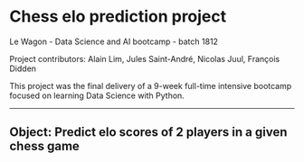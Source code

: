 # Chess elo prediction project

Le Wagon - Data Science and AI bootcamp - batch 1812

Project contributors: Alain Lim, Jules Saint-André, Nicolas Juul, François Didden

This project was the final delivery of a 9-week full-time intensive bootcamp focused on learning Data Science with Python.

-----------------

## Object: Predict elo scores of 2 players in a given chess game




